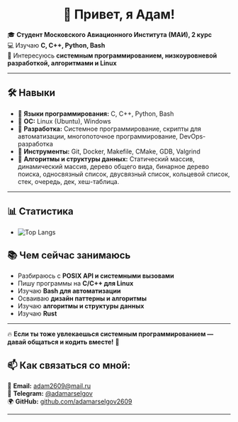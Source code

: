 <h1 align="center">👋 Привет, я Адам!</h1>

🎓 **Студент Московского Авиационного Института (МАИ), 2 курс**  
💻 Изучаю **C, C++, Python, Bash**  
🚀 Интересуюсь **системным программированием, низкоуровневой разработкой, алгоритмами и Linux**  

---

## 🛠️ **Навыки**
- 🔹 **Языки программирования:** C, C++, Python, Bash  
- 🔹 **ОС:** Linux (Ubuntu), Windows  
- 🔹 **Разработка:** Системное программирование, скрипты для автоматизации, многопоточное программирование, DevOps-разработка  
- 🔹 **Инструменты:** Git, Docker, Makefile, CMake, GDB, Valgrind  
- 🔹 **Алгоритмы и структуры данных:** Статический массив, динамический массив, дерево общего вида, бинарное дерево поиска, односвязный список, двусвязный список, кольцевой список, стек, очередь, дек, хеш-таблица. 

---

## 📊 **Статистика**
- ![Top Langs](https://github-readme-stats.vercel.app/api/top-langs/?username=adamarselgov2609&layout=compact)



## 📚 **Чем сейчас занимаюсь**
- Разбираюсь с **POSIX API и системными вызовами**
- Пишу программы на **C/C++ для Linux**
- Изучаю **Bash для автоматизации**
- Осваиваю **дизайн паттерны и алгоритмы**
- Изучаю **алгоритмы и структуры данных**
- Изучаю **Rust**

---



🔥 **Если ты тоже увлекаешься системным программированием — давай общаться и кодить вместе!** 🚀
## 📫 Как связаться со мной:
📧 **Email:** [adam2609@mail.ru](mailto:adam2609@mail.ru)  
📌 **Telegram:** [@adamarselgov](https://t.me/adamarselgov)  
🌍 **GitHub:** [github.com/adamarselgov2609](https://github.com/adamarselgov2609)  

---



